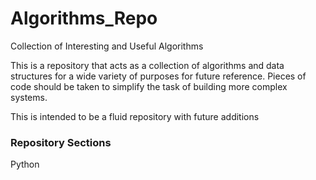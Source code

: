 # Algorithms_Repo
Collection of Interesting and Useful Algorithms


This is a repository that acts as a collection of algorithms and data structures for a wide variety of purposes for future reference. Pieces of code should be taken to simplify the task of building more complex systems. 

This is intended to be a fluid repository with future additions




### Repository Sections

Python
